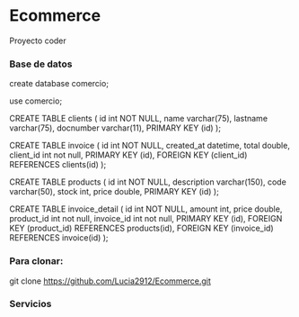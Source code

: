 # Ecommerce
Proyecto coder

### Base de datos

create database comercio;

use comercio;

CREATE TABLE clients (
id int NOT NULL,
name varchar(75),
lastname varchar(75),
docnumber varchar(11),
PRIMARY KEY (id)
);

CREATE TABLE invoice (
id int NOT NULL,
created_at datetime,
total double,
client_id int not null,
PRIMARY KEY (id),
FOREIGN KEY (client_id) REFERENCES clients(id)
);

CREATE TABLE products (
id int NOT NULL,
description varchar(150),
code varchar(50),
stock int,
price double,
PRIMARY KEY (id)
);

CREATE TABLE invoice_detail (
id int NOT NULL,
amount int,
price double,
product_id int not null,
invoice_id int not null,
PRIMARY KEY (id),
FOREIGN KEY (product_id) REFERENCES products(id),
FOREIGN KEY (invoice_id) REFERENCES invoice(id)
);

### Para clonar:

git clone https://github.com/Lucia2912/Ecommerce.git

### Servicios


